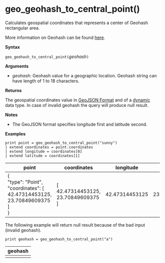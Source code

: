 # geo_geohash_to_central_point()

Calculates geospatial coordinates that represents a center of Geohash rectangular area.

More information on Geohash can be found [here](https://en.wikipedia.org/wiki/Geohash).

**Syntax**

`geo_geohash_to_central_point(`*geohash*`)`

**Arguments**

* *geohash*: Geohash value for a geographic location. Geohash string can have length of 1 to 18 characters.


**Returns**

The geospatial coordinates value in [GeoJSON Format](https://tools.ietf.org/html/rfc7946) and of a [dynamic](./scalar-data-types/dynamic.md) data type. In case of invalid geohash the query will produce null result.

**Notes**
* The GeoJSON format specifies longitude first and latitude second.

**Examples**

<!-- csl: https://help.kusto.windows.net/Samples -->
```
print point = geo_geohash_to_central_point("sunny")
| extend coordinates = point.coordinates
| extend longitude = coordinates[0]
| extend latitude = coordinates[1]
```

|point|coordinates|longitude|latitude|
|---|---|---|---|
|{<br>  "type": "Point",<br>  "coordinates": [<br>    42.47314453125,<br>    23.70849609375<br>  ]<br>}|[<br>  42.47314453125,<br>  23.70849609375<br>]|42.47314453125|23.70849609375|

The following example will return null result because of the bad input (invalid geohash).
<!-- csl: https://help.kusto.windows.net/Samples -->
```
print geohash = geo_geohash_to_central_point("a")
```

|geohash|
|---|
||
